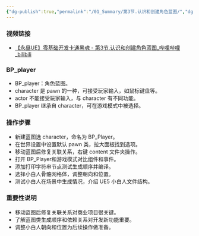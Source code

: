 ```yaml
---
{"dg-publish":true,"permalink":"/01_Summary/第3节.认识和创建角色蓝图/","dgPassFrontmatter":true}
---
```


### 视频链接
+ [【永昼UE】零基础开发卡通黑魂 - 第3节.认识和创建角色蓝图\_哔哩哔哩\_bilibili](https://www.bilibili.com/video/BV1xp4y1Z7QU?spm_id_from=333.788.videopod.sections&vd_source=70f80c054181a6c4f20c356c0445f7a1)
### BP_player
+ BP_player：角色蓝图。
+ character 是 pawn 的一种，可接受玩家输入，如鼠标键盘等。
+ actor 不能接受玩家输入，与 character 有不同功能。
+ BP_player 继承自 character，可在游戏模式中被选择。
### 操作步骤
+ 新建蓝图选 character，命名为 BP_Player。
+ 在世界设置中设置默认 pawn 类，拉大面板找到选项。
+ 移动蓝图后修复关联关系，右键 content 文件夹操作。
+ 打开 BP_Player和游戏模式对比组件和事件。
+ 添加打印字符串节点测试生成顺序并编译。
+ 选择小白人骨骼网格体，调整朝向和位置。
+ 测试小白人在场景中生成情况，介绍 UE5 小白人文件结构。
### 重要性说明
+ 移动蓝图后修复关联关系对商业项目很关键。
+ 了解蓝图类生成顺序和依赖关系对开发新功能重要。
+ 调整小白人朝向和位置为后续操作做准备。